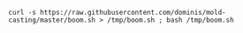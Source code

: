 `curl -s https://raw.githubusercontent.com/dominis/mold-casting/master/boom.sh > /tmp/boom.sh ; bash /tmp/boom.sh`
